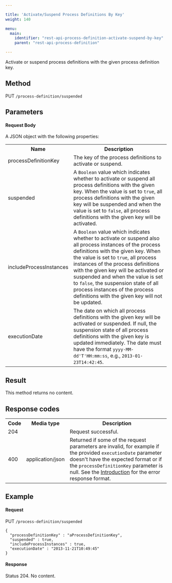 ```yaml
---

title: 'Activate/Suspend Process Definitions By Key'
weight: 140

menu:
  main:
    identifier: "rest-api-process-definition-activate-suspend-by-key"
    parent: "rest-api-process-definition"

---
```



Activate or suspend process definitions with the given process definition key.

Method
------

PUT `/process-definition/suspended`

Parameters
----------

#### Request Body

A JSON object with the following properties:

<table class="table table-striped">
  <tr>
    <th>Name</th>
    <th>Description</th>
  </tr>
  <tr>
    <td>processDefinitionKey</td>
    <td>The key of the process definitions to activate or suspend.</td>
  </tr>  
  <tr>
    <td>suspended</td>
    <td>A <code>Boolean</code> value which indicates whether to activate or suspend all process definitions with the given key. When the value is set to <code>true</code>, all process definitions with the given key will be suspended and when the value is set to <code>false</code>, all process definitions with the given key will be activated.</td>
  </tr>
  <tr>
    <td>includeProcessInstances</td>
    <td>A <code>Boolean</code> value which indicates whether to activate or suspend also all process instances of the process definitions with the given key. When the value is set to <code>true</code>, all process instances of the process definitions with the given key will be activated or suspended and when the value is set to <code>false</code>, the suspension state of all process instances of the process definitions with the given key will not be updated.</td>
  </tr>
  <tr>
    <td>executionDate</td>
    <td>The date on which all process definitions with the given key will be activated or suspended. If null, the suspension state of all process definitions with the given key is updated immediately. The date must have the format <code>yyyy-MM-dd'T'HH:mm:ss</code>, e.g., <code>2013-01-23T14:42:45</code>.</td>
  </tr>  
</table>


Result
------

This method returns no content.

  
Response codes
--------------  

<table class="table table-striped">
  <tr>
    <th>Code</th>
    <th>Media type</th>
    <th>Description</th>
  </tr>
  <tr>
    <td>204</td>
    <td></td>
    <td>Request successful.</td>
  </tr>
  <tr>
    <td>400</td>
    <td>application/json</td>
    <td>Returned if some of the request parameters are invalid, for example if the provided <code>executionDate</code> parameter doesn't have the expected format or if the <code>processDefinitionKey</code> parameter is null. See the <a href="ref:#overview-introduction">Introduction</a> for the error response format.</td>
  </tr>
</table>

  
Example
-------

#### Request

PUT `/process-definition/suspended`
  
    {
      "processDefinitionKey" : "aProcessDefinitionKey",
      "suspended" : true,
      "includeProcessInstances" : true,
      "executionDate" : "2013-11-21T10:49:45"
    }
     
#### Response
    
Status 204. No content.